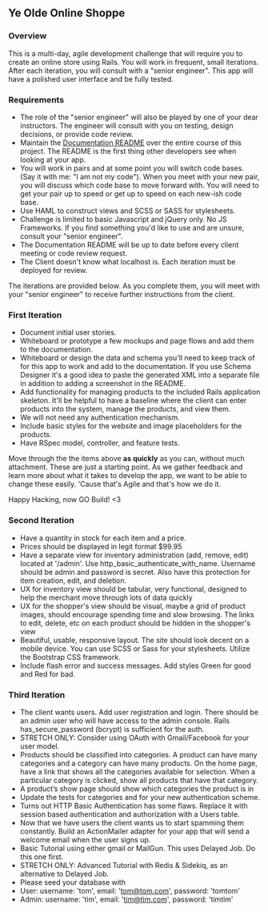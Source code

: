 ## Ye Olde Online Shoppe

### Overview
This is a multi-day, agile development challenge that will require you to create an online store using Rails. You will work in frequent, small iterations.  After each iteration, you will consult with a "senior engineer".  This app will have a polished user interface and be fully tested.

### Requirements
- The role of the "senior engineer" will also be played by one of your dear instructors.  The engineer will consult with you on testing, design decisions, or provide code review.
- Maintain the [Documentation README](./doc/README.md) over the entire course of this project.  The README is the first thing other developers see when looking at your app.
- You will work in pairs and at some point you will switch code bases. (Say it with me: "I am not my code").  When you meet with your new pair, you will discuss which code base to move forward with.  You will need to get your pair up to speed or get up to speed on each new-ish code base.
- Use HAML to construct views and SCSS or SASS for stylesheets.
- Challenge is limited to basic Javascript and jQuery only.  No JS Frameworks.  If you find something you'd like to use and are unsure, consult your "senior engineer".
- The Documentation README will be up to date before every client meeting or code review request.
- The Client doesn't know what localhost is. Each iteration must be deployed for review.

The iterations are provided below. As you complete them, you will meet with your "senior engineer" to receive further instructions from the client.

### First Iteration

- Document initial user stories.
- Whiteboard or prototype a few mockups and page flows and add them to the documentation.
- Whiteboard or design the data and schema you'll need to keep track of for this app to work and add to the documentation. If you use Schema Designer it's a good idea to paste the generated XML into a separate file in addition to adding a screenshot in the README.
- Add functionality for managing products to the included Rails application skeleton.  It'll be helpful to have a baseline where the client can enter products into the system, manage the products, and view them.
- We will not need any authentication mechanism.
- Include basic styles for the website and image placeholders for the products.
- Have RSpec model, controller, and feature tests.

Move through the the items above __as quickly__ as you can, without much attachment. These are just a starting point.  As we gather feedback and learn more about what it takes to develop the app, we want to be able to change these easily.  'Cause that's Agile and that's how we do it.

Happy Hacking, now GO Build! <3

### Second Iteration

- Have a quantity in stock for each item and a price.
- Prices should be displayed in legit format $99.95
- Have a separate view for inventory administration (add, remove, edit) located at '/admin'. Use http_basic_authenticate_with_name. Username should be admin and password is secret. Also have this protection for item creation, edit, and deletion.
- UX for inventory view should be tabular, very functional, designed to help the merchant move through lots of data quickly
- UX for the shopper's view should be visual, maybe a grid of product images, should encourage spending time and slow browsing. The links to edit, delete, etc on each product should be hidden in the shopper's view
- Beautiful, usable, responsive layout. The site should look decent on a mobile device. You can use SCSS or Sass for your stylesheets. Utilize the Bootstrap CSS framework.
- Include flash error and success messages. Add styles Green for good and Red for bad.

### Third Iteration
- The client wants users. Add user registration and login. There should be an admin user who will have access to the admin console.
Rails has_secure_password (bcrypt) is sufficient for the auth.
- STRETCH ONLY: Consider using OAuth with Gmail/Facebook for your user model.
- Products should be classified into categories. A product can have many categories and a category can have many products. On the home page, have a link that shows all the categories available for selection. When a particular category is clicked, show all products that have that category.
- A product’s show page should show which categories the product is in
- Update the tests for categories and for your new authentication scheme.
- Turns out HTTP Basic Authentication has some flaws. Replace it with session based authentication and authorization with a Users table.
- Now that we have users the client wants us to start spamming them constantly. Build an ActionMailer adapter for your app that will send a welcome email when the user signs up.
- Basic Tutorial using either gmail or MailGun. This uses Delayed Job. Do this one first.
- STRETCH ONLY: Advanced Tutorial with Redis & Sidekiq, as an alternative to Delayed Job.
- Please seed your database with
- User: username: 'tom', email: 'tom@tom.com', password: 'tomtom'
- Admin: username: 'tim', email: 'tim@tim.com', password: 'timtim'
